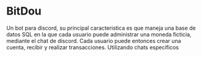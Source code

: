 # BitDou
Un bot para discord, su principal caracteristica es que maneja una base de datos SQL en la que cada usuario puede administrar una moneda ficticia, mediante el chat de discord.
Cada usuario puede entonces crear una cuenta, recibir y realizar transacciones. Utilizando chats específicos
